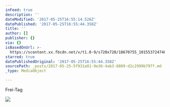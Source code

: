 ```yaml
---
inFeed: true
description: ''
dateModified: '2017-05-25T16:55:14.526Z'
datePublished: '2017-05-25T16:55:44.358Z'
title: ''
author: []
publisher: {}
via: {}
isBasedOnUrl: >-
  https://scontent.xx.fbcdn.net/v/t1.0-9/s720x720/18670755_10155372474873156_6978302100705583710_n.jpg?oh=6eb42b789ba43cd66d8ab7c32acb8774&oe=59B2349E
starred: true
datePublishedOriginal: '2017-05-25T16:55:44.358Z'
sourcePath: _posts/2017-05-25-5f931a81-9e36-4ab3-8809-d2c2999b797f.md
_type: MediaObject

---
```

Frei-Tag

<article style=""><img src="https://scontent.xx.fbcdn.net/v/t1.0-9/s720x720/18670755_10155372474873156_6978302100705583710_n.jpg?oh=6eb42b789ba43cd66d8ab7c32acb8774&amp;oe=59B2349E" /></article>